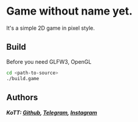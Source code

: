 # Game without name yet.

It's a simple 2D game in pixel style.

## Build

Before you need GLFW3, OpenGL

```bash
cd <path-to-source>
./build.game
```

## Authors
##### KoTT: [Github](https://github.com/OneGameKoTT), [Telegram](https://t.me/MyNameIsKitsune), [Instagram](https://instagram.com/_ofox_)